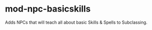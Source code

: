 # mod-npc-basicskills
Adds NPCs that will teach all about basic Skills &amp; Spells to Subclassing.
